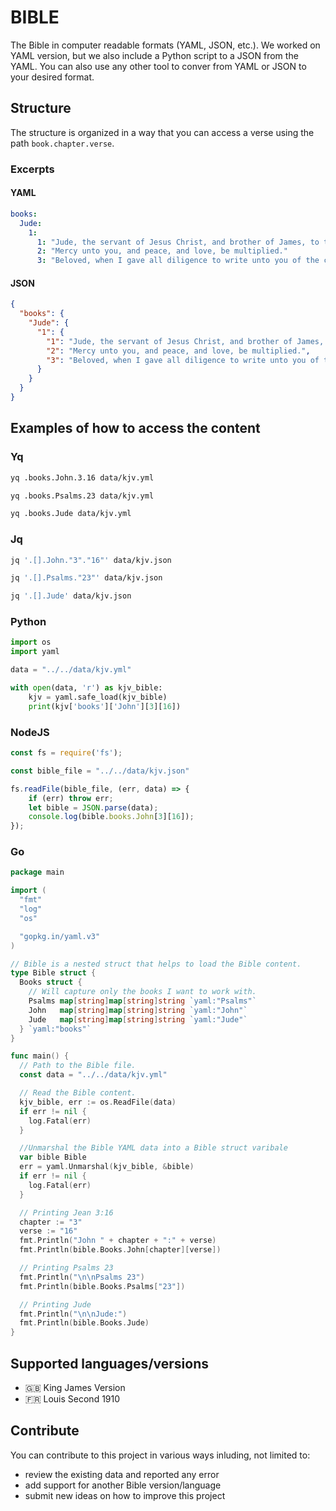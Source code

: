 # BIBLE

The Bible in computer readable formats (YAML, JSON, etc.).
We worked on YAML version, but we also include a Python script to a JSON from the YAML. You can also use any other tool to conver from YAML or JSON to your desired format.

## Structure

The structure is organized in a way that you can access a verse using the path `book.chapter.verse`.

### Excerpts

#### YAML

```yml
books:
  Jude:
    1:
      1: "Jude, the servant of Jesus Christ, and brother of James, to them that are sanctified by God the Father, and preserved in Jesus Christ, and called:"
      2: "Mercy unto you, and peace, and love, be multiplied."
      3: "Beloved, when I gave all diligence to write unto you of the common salvation, it was needful for me to write unto you, and exhort you that ye should earnestly contend for the faith which was once delivered unto the saints."
```

#### JSON

```json
{
  "books": {
    "Jude": {
      "1": {
        "1": "Jude, the servant of Jesus Christ, and brother of James, to them that are sanctified by God the Father, and preserved in Jesus Christ, and called:",
        "2": "Mercy unto you, and peace, and love, be multiplied.",
        "3": "Beloved, when I gave all diligence to write unto you of the common salvation, it was needful for me to write unto you, and exhort you that ye should earnestly contend for the faith which was once delivered unto the saints."
      }
    }
  }
}
```

## Examples of how to access the content

### Yq

```bash
yq .books.John.3.16 data/kjv.yml

yq .books.Psalms.23 data/kjv.yml

yq .books.Jude data/kjv.yml
```

### Jq

```bash
jq '.[].John."3"."16"' data/kjv.json

jq '.[].Psalms."23"' data/kjv.json

jq '.[].Jude' data/kjv.json
```

### Python

```python
import os
import yaml

data = "../../data/kjv.yml"

with open(data, 'r') as kjv_bible:
    kjv = yaml.safe_load(kjv_bible)
    print(kjv['books']['John'][3][16])
```

### NodeJS

```js
const fs = require('fs');

const bible_file = "../../data/kjv.json"

fs.readFile(bible_file, (err, data) => {
    if (err) throw err;
    let bible = JSON.parse(data);
    console.log(bible.books.John[3][16]);
});
```

### Go

```go
package main

import (
  "fmt"
  "log"
  "os"

  "gopkg.in/yaml.v3"
)

// Bible is a nested struct that helps to load the Bible content.
type Bible struct {
  Books struct {
    // Will capture only the books I want to work with.
    Psalms map[string]map[string]string `yaml:"Psalms"`
    John   map[string]map[string]string `yaml:"John"`
    Jude   map[string]map[string]string `yaml:"Jude"`
  } `yaml:"books"`
}

func main() {
  // Path to the Bible file.
  const data = "../../data/kjv.yml"

  // Read the Bible content.
  kjv_bible, err := os.ReadFile(data)
  if err != nil {
    log.Fatal(err)
  }

  //Unmarshal the Bible YAML data into a Bible struct varibale
  var bible Bible
  err = yaml.Unmarshal(kjv_bible, &bible)
  if err != nil {
    log.Fatal(err)
  }

  // Printing Jean 3:16
  chapter := "3"
  verse := "16"
  fmt.Println("John " + chapter + ":" + verse)
  fmt.Println(bible.Books.John[chapter][verse])

  // Printing Psalms 23
  fmt.Println("\n\nPsalms 23")
  fmt.Println(bible.Books.Psalms["23"])

  // Printing Jude
  fmt.Println("\n\nJude:")
  fmt.Println(bible.Books.Jude)
}

```

## Supported languages/versions

- 🇬🇧 King James Version
- 🇫🇷 Louis Second 1910

## Contribute

You can contribute to this project in various ways inluding, not limited to:

- review the existing data and reported any error
- add support for another Bible version/language
- submit new ideas on how to improve this project
